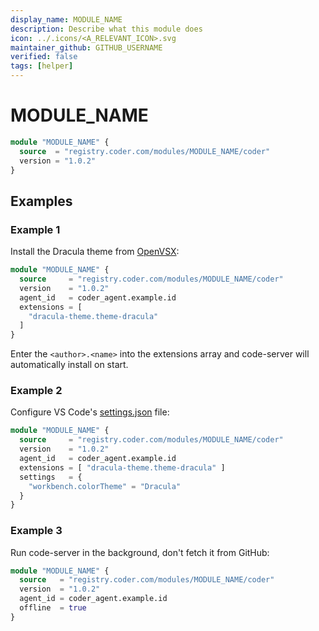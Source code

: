 ```yaml
---
display_name: MODULE_NAME
description: Describe what this module does
icon: ../.icons/<A_RELEVANT_ICON>.svg
maintainer_github: GITHUB_USERNAME
verified: false
tags: [helper]
---
```


# MODULE_NAME

<!-- Describes what this module does -->

```tf
module "MODULE_NAME" {
  source  = "registry.coder.com/modules/MODULE_NAME/coder"
  version = "1.0.2"
}
```

<!-- Add a screencast or screenshot here  put them in .images directory -->

## Examples

### Example 1

Install the Dracula theme from [OpenVSX](https://open-vsx.org/):

```tf
module "MODULE_NAME" {
  source     = "registry.coder.com/modules/MODULE_NAME/coder"
  version    = "1.0.2"
  agent_id   = coder_agent.example.id
  extensions = [
    "dracula-theme.theme-dracula"
  ]
}
```

Enter the `<author>.<name>` into the extensions array and code-server will automatically install on start.

### Example 2

Configure VS Code's [settings.json](https://code.visualstudio.com/docs/getstarted/settings#_settingsjson) file:

```tf
module "MODULE_NAME" {
  source     = "registry.coder.com/modules/MODULE_NAME/coder"
  version    = "1.0.2"
  agent_id   = coder_agent.example.id
  extensions = [ "dracula-theme.theme-dracula" ]
  settings   = {
    "workbench.colorTheme" = "Dracula"
  }
}
```

### Example 3

Run code-server in the background, don't fetch it from GitHub:

```tf
module "MODULE_NAME" {
  source   = "registry.coder.com/modules/MODULE_NAME/coder"
  version  = "1.0.2"
  agent_id = coder_agent.example.id
  offline  = true
}
```
